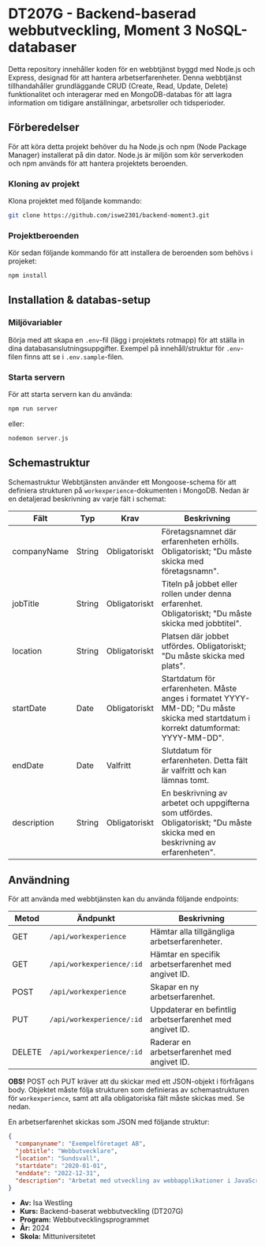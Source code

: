 # DT207G - Backend-baserad webbutveckling, Moment 3 NoSQL-databaser

Detta repository innehåller koden för en webbtjänst byggd med Node.js och Express, designad för att hantera arbetserfarenheter. Denna webbtjänst tillhandahåller grundläggande CRUD (Create, Read, Update, Delete) funktionalitet och interagerar med en MongoDB-databas för att lagra information om tidigare anställningar, arbetsroller och tidsperioder.

## Förberedelser

För att köra detta projekt behöver du ha Node.js och npm (Node Package Manager) installerat på din dator. Node.js är miljön som kör serverkoden och npm används för att hantera projektets beroenden.

### Kloning av projekt

Klona projektet med följande kommando:

```bash
git clone https://github.com/iswe2301/backend-moment3.git
```

### Projektberoenden

Kör sedan följande kommando för att installera de beroenden som behövs i projeket:

```bash
npm install
```

## Installation & databas-setup

### Miljövariabler

Börja med att skapa en `.env`-fil (lägg i projektets rotmapp) för att ställa in dina databasanslutningsuppgifter. Exempel på innehåll/struktur för `.env`-filen finns att se i `.env.sample`-filen.

### Starta servern

För att starta servern kan du använda:

```bash
npm run server
```
eller:

```bash
nodemon server.js
```

## Schemastruktur

Schemastruktur
Webbtjänsten använder ett Mongoose-schema för att definiera strukturen på `workexperience`-dokumenten i MongoDB. Nedan är en detaljerad beskrivning av varje fält i schemat:

| Fält        | Typ    | Krav          | Beskrivning                                                                                      |
|-------------|--------|---------------|--------------------------------------------------------------------------------------------------|
| companyName | String | Obligatoriskt | Företagsnamnet där erfarenheten erhölls. Obligatoriskt; "Du måste skicka med företagsnamn".       |
| jobTitle    | String | Obligatoriskt | Titeln på jobbet eller rollen under denna erfarenhet. Obligatoriskt; "Du måste skicka med jobbtitel". |
| location    | String | Obligatoriskt | Platsen där jobbet utfördes. Obligatoriskt; "Du måste skicka med plats".                         |
| startDate   | Date   | Obligatoriskt | Startdatum för erfarenheten. Måste anges i formatet YYYY-MM-DD; "Du måste skicka med startdatum i korrekt datumformat: YYYY-MM-DD". |
| endDate     | Date   | Valfritt      | Slutdatum för erfarenheten. Detta fält är valfritt och kan lämnas tomt.                          |
| description | String | Obligatoriskt | En beskrivning av arbetet och uppgifterna som utfördes. Obligatoriskt; "Du måste skicka med en beskrivning av erfarenheten". |

## Användning

För att använda med webbtjänsten kan du använda följande endpoints:

| Metod   | Ändpunkt                   | Beskrivning                                              |
|---------|----------------------------|----------------------------------------------------------|
| GET     | `/api/workexperience`      | Hämtar alla tillgängliga arbetserfarenheter.             |
| GET     | `/api/workexperience/:id`  | Hämtar en specifik arbetserfarenhet med angivet ID.      |
| POST    | `/api/workexperience`      | Skapar en ny arbetserfarenhet.                           |
| PUT     | `/api/workexperience/:id`  | Uppdaterar en befintlig arbetserfarenhet med angivet ID. |
| DELETE  | `/api/workexperience/:id`  | Raderar en arbetserfarenhet med angivet ID.              |

**OBS!** POST och PUT kräver att du skickar med ett JSON-objekt i förfrågans body. Objektet måste följa strukturen som definieras av schemastrukturen för `workexperience`, samt att alla obligatoriska fält måste skickas med. Se nedan.

En arbetserfarenhet skickas som JSON med följande struktur:

```json
{
  "companyname": "Exempelföretaget AB",
  "jobtitle": "Webbutvecklare",
  "location": "Sundsvall",
  "startdate": "2020-01-01",
  "enddate": "2022-12-31",
  "description": "Arbetat med utveckling av webbapplikationer i JavaScript, HTML och CSS."
}
```

* **Av:** Isa Westling
* **Kurs:** Backend-baserat webbutveckling (DT207G)
* **Program:** Webbutvecklingsprogrammet
* **År:** 2024
* **Skola:** Mittuniversitetet